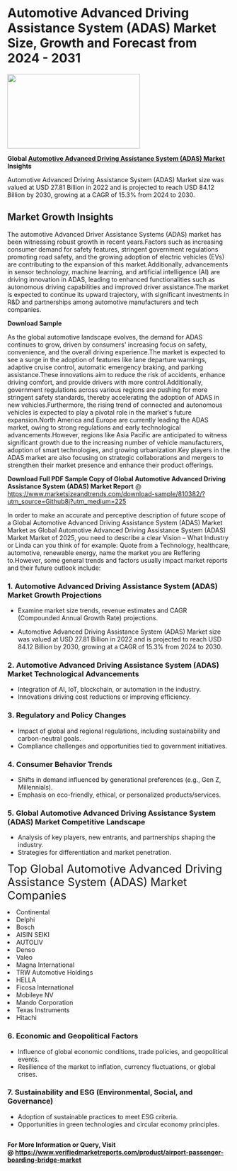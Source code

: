 <H1>Automotive Advanced Driving Assistance System (ADAS) Market Size, Growth and Forecast from 2024 - 2031</H1><img class="aligncenter size-medium wp-image-584254" src="https://thirdeyenews.in/wp-content/uploads/2024/09/Global-Market-Research-300x168.jpeg" alt="" width="300" height="168" /><p><strong>Global&nbsp;<a href="https://www.marketsizeandtrends.com/download-sample/810382/?utm_source=Github8j?utm_medium=225">Automotive Advanced Driving Assistance System (ADAS) Market</a> Insights</strong></p><p>Automotive Advanced Driving Assistance System (ADAS) Market size was valued at USD 27.81 Billion in 2022 and is projected to reach USD 84.12 Billion by 2030, growing at a CAGR of 15.3% from 2024 to 2030.</p><p><h2>Market Growth Insights</h2> <p>The automotive Advanced Driver Assistance Systems (ADAS) market has been witnessing robust growth in recent years.Factors such as increasing consumer demand for safety features, stringent government regulations promoting road safety, and the growing adoption of electric vehicles (EVs) are contributing to the expansion of this market.Additionally, advancements in sensor technology, machine learning, and artificial intelligence (AI) are driving innovation in ADAS, leading to enhanced functionalities such as autonomous driving capabilities and improved driver assistance.The market is expected to continue its upward trajectory, with significant investments in R&D and partnerships among automotive manufacturers and tech companies.</p> <p><strong>Download Sample</strong></p> <p>As the global automotive landscape evolves, the demand for ADAS continues to grow, driven by consumers' increasing focus on safety, convenience, and the overall driving experience.The market is expected to see a surge in the adoption of features like lane departure warnings, adaptive cruise control, automatic emergency braking, and parking assistance.These innovations aim to reduce the risk of accidents, enhance driving comfort, and provide drivers with more control.Additionally, government regulations across various regions are pushing for more stringent safety standards, thereby accelerating the adoption of ADAS in new vehicles.Furthermore, the rising trend of connected and autonomous vehicles is expected to play a pivotal role in the market's future expansion.North America and Europe are currently leading the ADAS market, owing to strong regulations and early technological advancements.However, regions like Asia Pacific are anticipated to witness significant growth due to the increasing number of vehicle manufacturers, adoption of smart technologies, and growing urbanization.Key players in the ADAS market are also focusing on strategic collaborations and mergers to strengthen their market presence and enhance their product offerings.</p> <p><span class=""><strong>Download Full PDF Sample Copy of Global Automotive Advanced Driving Assistance System (ADAS) Market Report</strong> @ <a href="https://www.marketsizeandtrends.com/download-sample/810382/?utm_source=Github8j?utm_medium=225" target="_blank">https://www.marketsizeandtrends.com/download-sample/810382/?utm_source=Github8j?utm_medium=225</a></span></p><p>In order to make an accurate and perceptive description of future scope of a Global&nbsp;Automotive Advanced Driving Assistance System (ADAS) Market Market as Global&nbsp;Automotive Advanced Driving Assistance System (ADAS) Market Market of 2025, you need to describe a clear Vision &ndash; What Industry or Linda can you think of for example: Quote from a Technology, healthcare, automotive, renewable energy, name the market you are Reffering to.However, some general trends and factors usually impact market reports and their future outlook include:</p><h3>1.&nbsp;<strong>Automotive Advanced Driving Assistance System (ADAS) Market Growth Projections</strong></h3><ul><li>Examine market size trends, revenue estimates and CAGR (Compounded Annual Growth Rate) projections.</li><li><p>Automotive Advanced Driving Assistance System (ADAS) Market size was valued at USD 27.81 Billion in 2022 and is projected to reach USD 84.12 Billion by 2030, growing at a CAGR of 15.3% from 2024 to 2030.</p></li></ul><h3>2.&nbsp;<strong>Automotive Advanced Driving Assistance System (ADAS) Market Technological Advancements</strong></h3><ul><li>Integration of AI, IoT, blockchain, or automation in the industry.</li><li>Innovations driving cost reductions or improving efficiency.</li></ul><h3>3.&nbsp;<strong>Regulatory and Policy Changes</strong></h3><ul><li>Impact of global and regional regulations, including sustainability and carbon-neutral goals.</li><li>Compliance challenges and opportunities tied to government initiatives.</li></ul><h3>4.&nbsp;<strong>Consumer Behavior Trends</strong></h3><ul><li>Shifts in demand influenced by generational preferences (e.g., Gen Z, Millennials).</li><li>Emphasis on eco-friendly, ethical, or personalized products/services.</li></ul><h3>5.&nbsp;<strong>Global Automotive Advanced Driving Assistance System (ADAS) Market Competitive Landscape</strong></h3><ul><li>Analysis of key players, new entrants, and partnerships shaping the industry.</li><li>Strategies for differentiation and market penetration.</li></ul><p data-pm-slice="1 1 []"><span style="color: inherit; font-family: inherit; font-size: 25px;">Top Global Automotive Advanced Driving Assistance System (ADAS) Market Companies</span></p><div class="" data-test-id=""><p><li>Continental</li><li> Delphi</li><li> Bosch</li><li> AISIN SEIKI</li><li> AUTOLIV</li><li> Denso</li><li> Valeo</li><li> Magna International</li><li> TRW Automotive Holdings</li><li> HELLA</li><li> Ficosa International</li><li> Mobileye NV</li><li> Mando Corporation</li><li> Texas Instruments</li><li> Hitachi</li></p></div><h3>6.&nbsp;<strong>Economic and Geopolitical Factors</strong></h3><ul><li>Influence of global economic conditions, trade policies, and geopolitical events.</li><li>Resilience of the market to inflation, currency fluctuations, or global crises.</li></ul><h3>7.&nbsp;<strong>Sustainability and ESG (Environmental, Social, and Governance)</strong></h3><ul><li>Adoption of sustainable practices to meet ESG criteria.</li><li>Opportunities in green technologies and circular economy principles.</li></ul><h2><strong style="font-size: 14px;">For More Information or Query, Visit @&nbsp;</strong><a style="background-color: #ffffff; font-size: 14px;" href="https://www.marketsizeandtrends.com/report/automotive-advanced-driving-assistance-system-adas-market/" target="_blank">https://www.verifiedmarketreports.com/product/airport-passenger-boarding-bridge-market</a></h2>